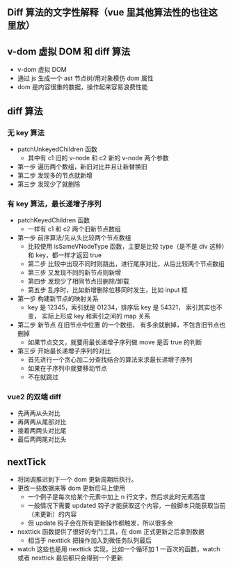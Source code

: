 ## Diff 算法的文字性解释（vue 里其他算法性的也往这里放）

## v-dom 虚拟 DOM 和 diff 算法

- v-dom 虚拟 DOM
- 通过 js 生成一个 ast 节点树/用对象模仿 dom 属性
- dom 是内容很重的数据，操作起来容易浪费性能

## diff 算法

### 无 key 算法

- patchUnkeyedChildren 函数
  - 其中有 c1 旧的 v-node 和 c2 新的 v-node 两个参数
- 第一步 遍历两个数组，新旧对比并且让新替换旧
- 第二步 发现多的节点就新增
- 第三步 发现少了就删除

### 有 key 算法，最长递增子序列

- patchKeyedChildren 函数
  - 一样有 c1 和 c2 两个旧新节点数组
- 第一步 前序算法/先从头比较两个节点数组
  - 比较使用 isSameVNodeType 函数，主要是比较 type（是不是 div 这种）和 key，都一样才返回 true
  - 第二步 比较中出现不同时则跳出，进行尾序对比，从后比较两个节点数组
  - 第三步 又发现不同的新节点则新增
  - 第四步 发现少了相同节点旧删除/卸载
  - 第五步 乱序时，比如新增删除位移同时发生，比如 input 框
- 第一步 构建新节点的映射关系
  - key 是 12345，索引就是 01234，排序后 key 是 54321， 索引其实也不变， 实际上形成 key 和索引之间的 map 关系
- 第二步 新节点 在旧节点中位置 的一个数组， 有多余就删掉，不包含旧节点也删掉
  - 如果节点交叉，就要用最长递增子序列做 move 是否 true 的判断
- 第三步 开始最长递增子序列的对比
  - 首先进行一个贪心加二分查找结合的算法来求最长递增子序列
  - 如果在子序列中就要移动节点
  - 不在就跳过

### vue2 的双端 diff

- 先两两从头对比
- 再两两从尾部对比
- 接着两两头对比尾
- 最后两两尾对比头

## nextTick

- 将回调推迟到下一个 dom 更新周期后执行。
- 更改一些数据来等 dom 更新后马上使用
  - 一个例子是每次给某个元素中加上 n 行文字，然后求此时元素高度
  - 一般情况下需要 updated 钩子才能获取这个内容，一般脚本只能获取当前（未更新）的内容
  - 但 update 钩子会在所有更新操作都触发，所以很多余
- nexttick 函数提供了很好的专门工具，在 dom 正式更新之后拿到数据
  - 相当于 nexttick 把操作加入到微任务队列最后
- watch 这些也是用 nexttick 实现，比如一个循环加 1 一百次的函数，watch 或者 nexttick 最后都只会得到一个更新
